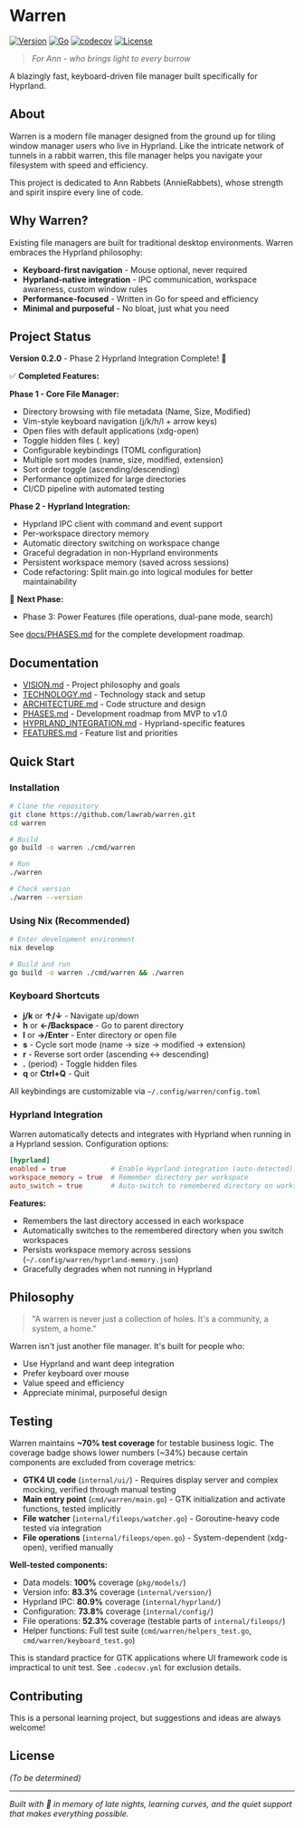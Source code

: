 # Warren

[![Version](https://img.shields.io/badge/version-0.2.0-blue.svg)](https://github.com/lawrab/warren/releases)
[![Go](https://img.shields.io/badge/go-1.25+-00ADD8.svg)](https://go.dev/)
[![codecov](https://codecov.io/gh/lawrab/warren/branch/main/graph/badge.svg)](https://codecov.io/gh/lawrab/warren)
[![License](https://img.shields.io/badge/license-TBD-lightgrey.svg)](LICENSE)

> *For Ann - who brings light to every burrow*

A blazingly fast, keyboard-driven file manager built specifically for Hyprland.

## About

Warren is a modern file manager designed from the ground up for tiling window manager users who live in Hyprland. Like the intricate network of tunnels in a rabbit warren, this file manager helps you navigate your filesystem with speed and efficiency.

This project is dedicated to Ann Rabbets (AnnieRabbets), whose strength and spirit inspire every line of code.

## Why Warren?

Existing file managers are built for traditional desktop environments. Warren embraces the Hyprland philosophy:
- **Keyboard-first navigation** - Mouse optional, never required
- **Hyprland-native integration** - IPC communication, workspace awareness, custom window rules
- **Performance-focused** - Written in Go for speed and efficiency
- **Minimal and purposeful** - No bloat, just what you need

## Project Status

**Version 0.2.0** - Phase 2 Hyprland Integration Complete! 🎉

✅ **Completed Features:**

**Phase 1 - Core File Manager:**
- Directory browsing with file metadata (Name, Size, Modified)
- Vim-style keyboard navigation (j/k/h/l + arrow keys)
- Open files with default applications (xdg-open)
- Toggle hidden files (. key)
- Configurable keybindings (TOML configuration)
- Multiple sort modes (name, size, modified, extension)
- Sort order toggle (ascending/descending)
- Performance optimized for large directories
- CI/CD pipeline with automated testing

**Phase 2 - Hyprland Integration:**
- Hyprland IPC client with command and event support
- Per-workspace directory memory
- Automatic directory switching on workspace change
- Graceful degradation in non-Hyprland environments
- Persistent workspace memory (saved across sessions)
- Code refactoring: Split main.go into logical modules for better maintainability

🚧 **Next Phase:**
- Phase 3: Power Features (file operations, dual-pane mode, search)

See [docs/PHASES.md](docs/PHASES.md) for the complete development roadmap.

## Documentation

- [VISION.md](docs/VISION.md) - Project philosophy and goals
- [TECHNOLOGY.md](docs/TECHNOLOGY.md) - Technology stack and setup
- [ARCHITECTURE.md](docs/ARCHITECTURE.md) - Code structure and design
- [PHASES.md](docs/PHASES.md) - Development roadmap from MVP to v1.0
- [HYPRLAND_INTEGRATION.md](research/HYPRLAND_INTEGRATION.md) - Hyprland-specific features
- [FEATURES.md](design/FEATURES.md) - Feature list and priorities

## Quick Start

### Installation

```bash
# Clone the repository
git clone https://github.com/lawrab/warren.git
cd warren

# Build
go build -o warren ./cmd/warren

# Run
./warren

# Check version
./warren --version
```

### Using Nix (Recommended)

```bash
# Enter development environment
nix develop

# Build and run
go build -o warren ./cmd/warren && ./warren
```

### Keyboard Shortcuts

- **j/k** or **↑/↓** - Navigate up/down
- **h** or **←/Backspace** - Go to parent directory
- **l** or **→/Enter** - Enter directory or open file
- **s** - Cycle sort mode (name → size → modified → extension)
- **r** - Reverse sort order (ascending ↔ descending)
- **.** (period) - Toggle hidden files
- **q** or **Ctrl+Q** - Quit

All keybindings are customizable via `~/.config/warren/config.toml`

### Hyprland Integration

Warren automatically detects and integrates with Hyprland when running in a Hyprland session. Configuration options:

```toml
[hyprland]
enabled = true           # Enable Hyprland integration (auto-detected)
workspace_memory = true  # Remember directory per workspace
auto_switch = true       # Auto-switch to remembered directory on workspace change
```

**Features:**
- Remembers the last directory accessed in each workspace
- Automatically switches to the remembered directory when you switch workspaces
- Persists workspace memory across sessions (`~/.config/warren/hyprland-memory.json`)
- Gracefully degrades when not running in Hyprland

## Philosophy

> "A warren is never just a collection of holes. It's a community, a system, a home."

Warren isn't just another file manager. It's built for people who:
- Use Hyprland and want deep integration
- Prefer keyboard over mouse
- Value speed and efficiency
- Appreciate minimal, purposeful design

## Testing

Warren maintains **~70% test coverage** for testable business logic. The coverage badge shows lower numbers (~34%) because certain components are excluded from coverage metrics:

- **GTK4 UI code** (`internal/ui/`) - Requires display server and complex mocking, verified through manual testing
- **Main entry point** (`cmd/warren/main.go`) - GTK initialization and activate functions, tested implicitly
- **File watcher** (`internal/fileops/watcher.go`) - Goroutine-heavy code tested via integration
- **File operations** (`internal/fileops/open.go`) - System-dependent (xdg-open), verified manually

**Well-tested components:**
- Data models: **100%** coverage (`pkg/models/`)
- Version info: **83.3%** coverage (`internal/version/`)
- Hyprland IPC: **80.9%** coverage (`internal/hyprland/`)
- Configuration: **73.8%** coverage (`internal/config/`)
- File operations: **52.3%** coverage (testable parts of `internal/fileops/`)
- Helper functions: Full test suite (`cmd/warren/helpers_test.go`, `cmd/warren/keyboard_test.go`)

This is standard practice for GTK applications where UI framework code is impractical to unit test. See `.codecov.yml` for exclusion details.

## Contributing

This is a personal learning project, but suggestions and ideas are always welcome!

## License

*(To be determined)*

---

*Built with 💜 in memory of late nights, learning curves, and the quiet support that makes everything possible.*
